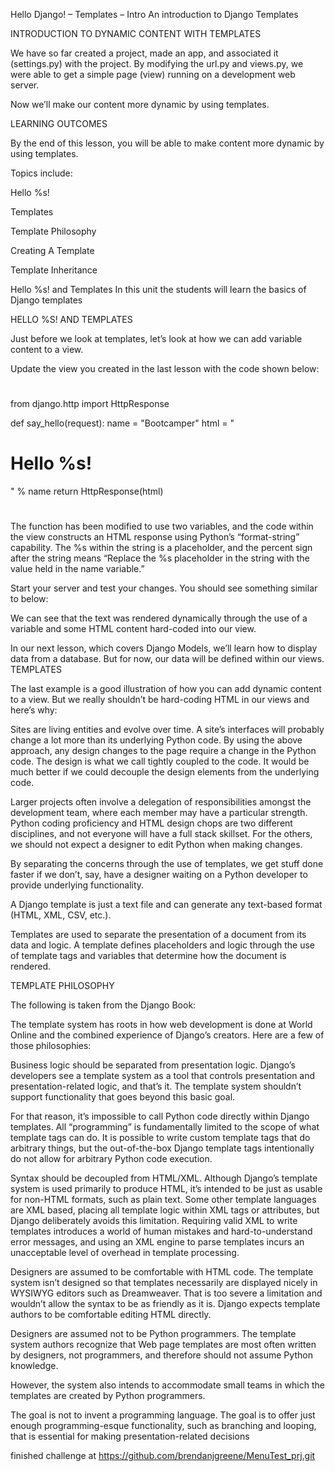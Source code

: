 
Hello Django! – Templates – Intro
An introduction to Django Templates

INTRODUCTION TO DYNAMIC CONTENT WITH TEMPLATES

We have so far created a project, made an app, and associated it (settings.py) with the project. By modifying the url.py and views.py, we were able to get a simple page (view) running on a development web server.

Now we’ll make our content more dynamic by using templates.

LEARNING OUTCOMES

By the end of this lesson, you will be able to make content more dynamic by using templates.

Topics include:

Hello %s!

Templates

Template Philosophy

Creating A Template

Template Inheritance

Hello %s! and Templates
In this unit the students will learn the basics of Django templates

HELLO %S! AND TEMPLATES

Just before we look at templates, let’s look at how we can add variable content to a view.

Update the view you created in the last lesson with the code shown below:
#
from django.http import HttpResponse


def say_hello(request):
    name = "Bootcamper"
    html = "<html><body><h1>Hello %s!</h1></body></html>" % name
    return HttpResponse(html)
#
The function has been modified to use two variables, and the code within the view constructs an HTML response using Python’s “format-string” capability. The %s within the string is a placeholder, and the percent sign after the string means “Replace the %s placeholder in the string with the value held in the name variable.”

Start your server and test your changes. You should see something similar to below:



We can see that the text was rendered dynamically through the use of a variable and some HTML content hard-coded into our view.

 
In our next lesson, which covers Django Models, we’ll learn how to display data from a database. But for now, our data will be defined within our views.
TEMPLATES

The last example is a good illustration of how you can add dynamic content to a view. But we really shouldn’t be hard-coding HTML in our views and here’s why:

Sites are living entities and evolve over time. A site’s interfaces will probably change a lot more than its underlying Python code. By using the above approach, any design changes to the page require a change in the Python code. The design is what we call tightly coupled to the code. It would be much better if we could decouple the design elements from the underlying code.

Larger projects often involve a delegation of responsibilities amongst the development team, where each member may have a particular strength. Python coding proficiency and HTML design chops are two different disciplines, and not everyone will have a full stack skillset. For the others, we should not expect a designer to edit Python when making changes.

By separating the concerns through the use of templates, we get stuff done faster if we don’t, say, have a designer waiting on a Python developer to provide underlying functionality.

A Django template is just a text file and can generate any text-based format (HTML, XML, CSV, etc.).

Templates are used to separate the presentation of a document from its data and logic. A  template defines placeholders and logic through the use of template tags and variables that determine how the document is rendered.

TEMPLATE PHILOSOPHY

The following is taken from the Django Book:

The template system has roots in how web development is done at World Online and the combined experience of Django’s creators. Here are a few of those philosophies:

Business logic should be separated from presentation logic. Django’s developers see a template system as a tool that controls presentation and presentation-related logic, and that’s it. The template system shouldn’t support functionality that goes beyond this basic goal.

For that reason, it’s impossible to call Python code directly within Django templates. All “programming” is fundamentally limited to the scope of what template tags can do. It is possible to write custom template tags that do arbitrary things, but the out-of-the-box Django template tags intentionally do not allow for arbitrary Python code execution.

Syntax should be decoupled from HTML/XML. Although Django’s template system is used primarily to produce HTML, it’s intended to be just as usable for non-HTML formats, such as plain text. Some other template languages are XML based, placing all template logic within XML tags or attributes, but Django deliberately avoids this limitation. Requiring valid XML to write templates introduces a world of human mistakes and hard-to-understand error messages, and using an XML engine to parse templates incurs an unacceptable level of overhead in template processing.

Designers are assumed to be comfortable with HTML code. The template system isn’t designed so that templates necessarily are displayed nicely in WYSIWYG editors such as Dreamweaver. That is too severe a limitation and wouldn’t allow the syntax to be as friendly as it is. Django expects template authors to be comfortable editing HTML directly.

Designers are assumed not to be Python programmers. The template system authors recognize that Web page templates are most often written by designers, not programmers, and therefore should not assume Python knowledge.

However, the system also intends to accommodate small teams in which the templates are created by Python programmers.

The goal is not to invent a programming language. The goal is to offer just enough programming-esque functionality, such as branching and looping, that is essential for making presentation-related decisions

finished challenge at https://github.com/brendanjgreene/MenuTest_prj.git